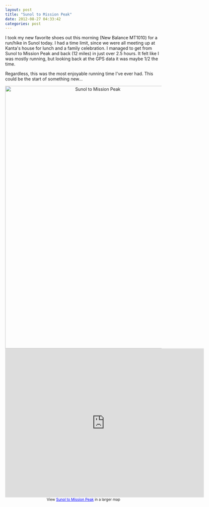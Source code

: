 ```yaml
---
layout: post
title: "Sunol to Mission Peak"
date: 2012-08-27 04:33:42
categories: post
---
```

I took my new favorite shoes out this morning (New Balance MT1010) for a run/hike in Sunol today.  I had a time limit, since we were all meeting up at Kanta's house for lunch and a family celebration.  I managed to get from Sunol to Mission Peak and back (12 miles) in just over 2.5 hours.  It felt like I was mostly running, but looking back at the GPS data it was maybe 1/2 the time.  

Regardless, this was the most enjoyable running time I've ever had.  This could be the start of something new...

<div style="text-align: center;">
<a href="http://www.flickr.com/photos/thenobot/7869908498/" title="Sunol to Mission Peak by thenobot, on Flickr"><img src="http://farm9.staticflickr.com/8308/7869908498_888f11cfb3_o.png" width="581" height="846" alt="Sunol to Mission Peak"></a>

<iframe width="640" height="480" frameborder="0" scrolling="no" marginheight="0" marginwidth="0" src="https://maps.google.com/maps/ms?msa=0&amp;msid=204175310944031498999.0004c837b6528ffd0f016&amp;ie=UTF8&amp;t=p&amp;ll=37.514628,-121.857262&amp;spn=0.032679,0.054932&amp;z=14&amp;output=embed"></iframe><br /><small>View <a href="https://maps.google.com/maps/ms?msa=0&amp;msid=204175310944031498999.0004c837b6528ffd0f016&amp;ie=UTF8&amp;t=p&amp;ll=37.514628,-121.857262&amp;spn=0.032679,0.054932&amp;z=14&amp;source=embed" style="color:#0000FF;text-align:left">Sunol to Mission Peak</a> in a larger map</small>
</div>
